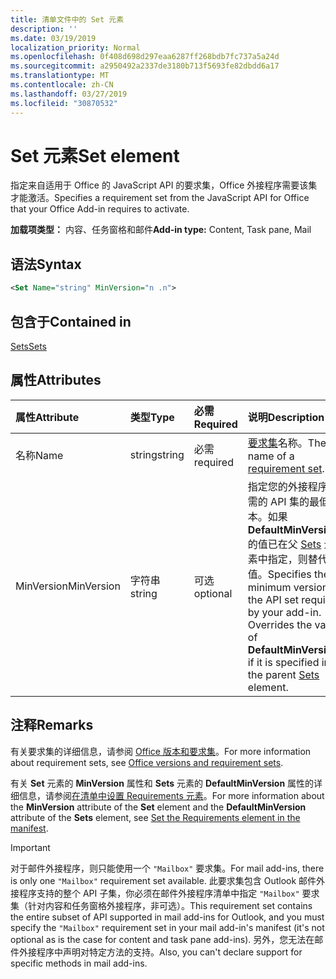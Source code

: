 ```yaml
---
title: 清单文件中的 Set 元素
description: ''
ms.date: 03/19/2019
localization_priority: Normal
ms.openlocfilehash: 0f408d698d297eaa6287ff268bdb7fc737a5a24d
ms.sourcegitcommit: a2950492a2337de3180b713f5693fe82dbdd6a17
ms.translationtype: MT
ms.contentlocale: zh-CN
ms.lasthandoff: 03/27/2019
ms.locfileid: "30870532"
---
```

# <a name="set-element"></a><span data-ttu-id="dc1ca-102">Set 元素</span><span class="sxs-lookup"><span data-stu-id="dc1ca-102">Set element</span></span>

<span data-ttu-id="dc1ca-103">指定来自适用于 Office 的 JavaScript API 的要求集，Office 外接程序需要该集才能激活。</span><span class="sxs-lookup"><span data-stu-id="dc1ca-103">Specifies a requirement set from the JavaScript API for Office that your Office Add-in requires to activate.</span></span>

<span data-ttu-id="dc1ca-104">**加载项类型：** 内容、任务窗格和邮件</span><span class="sxs-lookup"><span data-stu-id="dc1ca-104">**Add-in type:** Content, Task pane, Mail</span></span>

## <a name="syntax"></a><span data-ttu-id="dc1ca-105">语法</span><span class="sxs-lookup"><span data-stu-id="dc1ca-105">Syntax</span></span>

```XML
<Set Name="string" MinVersion="n .n">
```

## <a name="contained-in"></a><span data-ttu-id="dc1ca-106">包含于</span><span class="sxs-lookup"><span data-stu-id="dc1ca-106">Contained in</span></span>

[<span data-ttu-id="dc1ca-107">Sets</span><span class="sxs-lookup"><span data-stu-id="dc1ca-107">Sets</span></span>](sets.md)

## <a name="attributes"></a><span data-ttu-id="dc1ca-108">属性</span><span class="sxs-lookup"><span data-stu-id="dc1ca-108">Attributes</span></span>

|<span data-ttu-id="dc1ca-109">**属性**</span><span class="sxs-lookup"><span data-stu-id="dc1ca-109">**Attribute**</span></span>|<span data-ttu-id="dc1ca-110">**类型**</span><span class="sxs-lookup"><span data-stu-id="dc1ca-110">**Type**</span></span>|<span data-ttu-id="dc1ca-111">**必需**</span><span class="sxs-lookup"><span data-stu-id="dc1ca-111">**Required**</span></span>|<span data-ttu-id="dc1ca-112">**说明**</span><span class="sxs-lookup"><span data-stu-id="dc1ca-112">**Description**</span></span>|
|:-----|:-----|:-----|:-----|
|<span data-ttu-id="dc1ca-113">名称</span><span class="sxs-lookup"><span data-stu-id="dc1ca-113">Name</span></span>|<span data-ttu-id="dc1ca-114">string</span><span class="sxs-lookup"><span data-stu-id="dc1ca-114">string</span></span>|<span data-ttu-id="dc1ca-115">必需</span><span class="sxs-lookup"><span data-stu-id="dc1ca-115">required</span></span>|<span data-ttu-id="dc1ca-116">[要求集](/office/dev/add-ins/develop/office-versions-and-requirement-sets)名称。</span><span class="sxs-lookup"><span data-stu-id="dc1ca-116">The name of a [requirement set](/office/dev/add-ins/develop/office-versions-and-requirement-sets).</span></span>|
|<span data-ttu-id="dc1ca-117">MinVersion</span><span class="sxs-lookup"><span data-stu-id="dc1ca-117">MinVersion</span></span>|<span data-ttu-id="dc1ca-118">字符串</span><span class="sxs-lookup"><span data-stu-id="dc1ca-118">string</span></span>|<span data-ttu-id="dc1ca-119">可选</span><span class="sxs-lookup"><span data-stu-id="dc1ca-119">optional</span></span>|<span data-ttu-id="dc1ca-p101">指定您的外接程序所需的 API 集的最低版本。如果 **DefaultMinVersion** 的值已在父 [Sets](sets.md) 元素中指定，则替代该值。</span><span class="sxs-lookup"><span data-stu-id="dc1ca-p101">Specifies the minimum version of the API set required by your add-in. Overrides the value of  **DefaultMinVersion**, if it is specified in the parent [Sets](sets.md) element.</span></span>|

## <a name="remarks"></a><span data-ttu-id="dc1ca-122">注释</span><span class="sxs-lookup"><span data-stu-id="dc1ca-122">Remarks</span></span>

<span data-ttu-id="dc1ca-123">有关要求集的详细信息，请参阅 [Office 版本和要求集](/office/dev/add-ins/develop/office-versions-and-requirement-sets)。</span><span class="sxs-lookup"><span data-stu-id="dc1ca-123">For more information about requirement sets, see [Office versions and requirement sets](/office/dev/add-ins/develop/office-versions-and-requirement-sets).</span></span>

<span data-ttu-id="dc1ca-124">有关 **Set** 元素的 **MinVersion** 属性和 **Sets** 元素的 **DefaultMinVersion** 属性的详细信息，请参阅[在清单中设置 Requirements 元素](/office/dev/add-ins/develop/specify-office-hosts-and-api-requirements#set-the-requirements-element-in-the-manifest)。</span><span class="sxs-lookup"><span data-stu-id="dc1ca-124">For more information about the  **MinVersion** attribute of the **Set** element and the **DefaultMinVersion** attribute of the **Sets** element, see [Set the Requirements element in the manifest](/office/dev/add-ins/develop/specify-office-hosts-and-api-requirements#set-the-requirements-element-in-the-manifest).</span></span>

> [!IMPORTANT] 
> <span data-ttu-id="dc1ca-125">对于邮件外接程序，则只能使用一个 `"Mailbox"` 要求集。</span><span class="sxs-lookup"><span data-stu-id="dc1ca-125">For mail add-ins, there is only one  `"Mailbox"` requirement set available.</span></span> <span data-ttu-id="dc1ca-126">此要求集包含 Outlook 邮件外接程序支持的整个 API 子集，你必须在邮件外接程序清单中指定 `"Mailbox"` 要求集（针对内容和任务窗格外接程序，非可选）。</span><span class="sxs-lookup"><span data-stu-id="dc1ca-126">This requirement set contains the entire subset of API supported in mail add-ins for Outlook, and you must specify the `"Mailbox"` requirement set in your mail add-in's manifest (it's not optional as is the case for content and task pane add-ins).</span></span> <span data-ttu-id="dc1ca-127">另外，您无法在邮件外接程序中声明对特定方法的支持。</span><span class="sxs-lookup"><span data-stu-id="dc1ca-127">Also, you can't declare support for specific methods in mail add-ins.</span></span>
